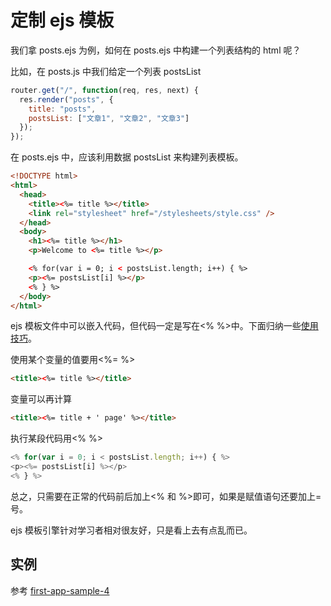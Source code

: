 # 定制 ejs 模板

我们拿 posts.ejs 为例，如何在 posts.ejs 中构建一个列表结构的 html 呢？

比如，在 posts.js 中我们给定一个列表 postsList

```js
router.get("/", function(req, res, next) {
  res.render("posts", {
    title: "posts",
    postsList: ["文章1", "文章2", "文章3"]
  });
});
```

在 posts.ejs 中，应该利用数据 postsList 来构建列表模板。

```html
<!DOCTYPE html>
<html>
  <head>
    <title><%= title %></title>
    <link rel="stylesheet" href="/stylesheets/style.css" />
  </head>
  <body>
    <h1><%= title %></h1>
    <p>Welcome to <%= title %></p>

    <% for(var i = 0; i < postsList.length; i++) { %>
    <p><%= postsList[i] %></p>
    <% } %>
  </body>
</html>
```

ejs 模板文件中可以嵌入代码，但代码一定是写在&lt;% %&gt;中。下面归纳一些[使用技巧][1]。

使用某个变量的值要用&lt;%= %&gt;

```html
<title><%= title %></title>
```

变量可以再计算

```html
<title><%= title + ' page' %></title>
```

执行某段代码用&lt;% %&gt;

```js
<% for(var i = 0; i < postsList.length; i++) { %>
<p><%= postsList[i] %></p>
<% } %>
```

总之，只需要在正常的代码前后加上&lt;% 和 %&gt;即可，如果是赋值语句还要加上=号。

ejs 模板引擎针对学习者相对很友好，只是看上去有点乱而已。

## 实例

参考 [first-app-sample-4](https://github.com/xugy0926/learn-webapp-sample/tree/master/first-app-sample-4)

[1]: http://ejs.co/
